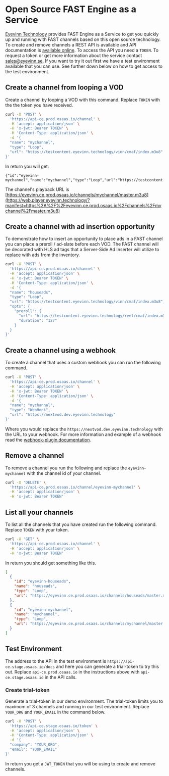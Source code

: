 # Open Source FAST Engine as a Service

[Eyevinn Technology](https://www.eyevinn.se) provides FAST Engine as a Service to get you quickly up and running with FAST channels based on this open source technology. To create and remove channels a REST API is available and API documentation is [available online](https://api-ce.prod.osaas.io/docs). To access the API you need a `TOKEN`. To request a token or get more information about the service contact [sales@eyevinn.se](mailto:sales@eyevinn.se). If you want to try it out first we have a test environment available that you can use. See further down below on how to get access to the test environment.

## Create a channel from looping a VOD

Create a channel by looping a VOD with this command. Replace `TOKEN` with the the token you have received.

```bash
curl -X 'POST' \
  'https://api-ce.prod.osaas.io/channel' \
  -H 'accept: application/json' \
  -H 'x-jwt: Bearer TOKEN' \
  -H 'Content-Type: application/json' \
  -d '{
  "name": "mychannel",
  "type": "Loop",
  "url": "https://testcontent.eyevinn.technology/vinn/cmaf/index.m3u8"
}'
```

In return you will get:

```
{"id":"eyevinn-mychannel","name":"mychannel","type":"Loop","url":"https://testcontent.eyevinn.technology/vinn/cmaf/index.m3u8","playback":"https://eyevinn.ce.prod.osaas.io/channels/mychannel/master.m3u8"}
```

The channel's playback URL is [https://eyevinn.ce.prod.osaas.io/channels/mychannel/master.m3u8](https://web.player.eyevinn.technology/?manifest=https%3A%2F%2Feyevinn.ce.prod.osaas.io%2Fchannels%2Fmychannel%2Fmaster.m3u8)

## Create a channel with ad insertion opportunity

To demonstrate how to insert an opportunity to place ads in a FAST channel you can place a preroll / ad-slate before each VOD. The FAST channel will be decorated with HLS ad tags that a Server-Side Ad Inserter will utilize to replace with ads from the inventory.

```bash
curl -X 'POST' \
  'https://api-ce.prod.osaas.io/channel' \
  -H 'accept: application/json' \
  -H 'x-jwt: Bearer TOKEN' \
  -H 'Content-Type: application/json' \
  -d '{
  "name": "houseads",
  "type": "Loop",
  "url": "https://testcontent.eyevinn.technology/vinn/cmaf/index.m3u8",
  "opts": {
    "preroll": {
      "url": "https://testcontent.eyevinn.technology/reel/cmaf/index.m3u8",
      "duration": "127"
    }
  }
}'
```

## Create a channel using a webhook

To create a channel that uses a custom webhook you can run the following command.

```bash
curl -X 'POST' \
  'https://api-ce.prod.osaas.io/channel' \
  -H 'accept: application/json' \
  -H 'x-jwt: Bearer TOKEN' \
  -H 'Content-Type: application/json' \
  -d '{
  "name": "mychannel",
  "type": "WebHook",
  "url": "https://nextvod.dev.eyevinn.technology"
}'
```

Where you would replace the `https://nextvod.dev.eyevinn.technology` with the URL to your webhook. For more information and example of a webhook read the [webhook-plugin documentation](plugins/webhook.md).

## Remove a channel

To remove a channel you run the following and replace the `eyevinn-mychannel` with the channel id of your channel.

```bash
curl -X 'DELETE' \
  'https://api-ce.prod.osaas.io/channel/eyevinn-mychannel' \
  -H 'accept: application/json' \
  -H 'x-jwt: Bearer TOKEN'
```

## List all your channels

To list all the channels that you have created run the following command. Replace `TOKEN` with your token.

```bash
curl -X 'GET' \
  'https://api-ce.prod.osaas.io/channel' \
  -H 'accept: application/json' \
  -H 'x-jwt: Bearer TOKEN'
```

In return you should get something like this.

```json
[
  {
    "id": "eyevinn-houseads",
    "name": "houseads",
    "type": "Loop",
    "url": "https://eyevinn.ce.prod.osaas.io/channels/houseads/master.m3u8"
  },
  {
    "id": "eyevinn-mychannel",
    "name": "mychannel",
    "type": "Loop",
    "url": "https://eyevinn.ce.prod.osaas.io/channels/mychannel/master.m3u8"
  }
]
```

## Test Environment

The address to the API in the test environment is `https://api-ce.stage.osaas.io/docs` and here you can generate a trial-token to try this out. Replace `api-ce.prod.osaas.io` in the instructions above with `api-ce.stage.osaas.io` in the API calls.

### Create trial-token

Generate a trial-token in our demo environment. The trial-token limits you to maximum of 3 channels and running in our test environment. Replace `YOUR_ORG` and `YOUR_EMAIL` in the command below.

```bash
curl -X 'POST' \
  'https://api-ce.stage.osaas.io/token' \
  -H 'accept: application/json' \
  -H 'Content-Type: application/json' \
  -d '{
  "company": "YOUR_ORG",
  "email": "YOUR_EMAIL"
}'
```

In return you get a `JWT_TOKEN` that you will be using to create and remove channels.
